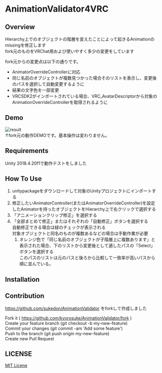 # AnimationValidator4VRC

## Overview
Hierarchy上でのオブジェクトの階層を変えたことによって起きるAnimationのmissingを修正します<br>
fork元のものをVRChat用および使いやすく多少の変更をしています

fork元からの変更点は以下の通りです。
* AnimatorOverrideControllerに対応
* 同じ名前のオブジェクトが複数見つかった場合そのリストを表示し、変更後のパスを選択して自動変更するように
* 結果の文字色を一部変更
* VRCSDK2がインポートされている場合、VRC_AvatarDescriptorから対象のAnimationOverrideControllerを取得されるように

## Demo
![result](https://github.com/kyorosuke/AnimationValidator/blob/feature/media/demo_1.gif)
<br>↑fork元の動作DEMOです。基本操作は変わりません。

## Requirements
Unity 2018.4.20f1で動作テストをしました

## How To Use
1. unitypackageをダウンロードして対象のUnityプロジェクトにインポートする
2. 修正したいAnimatorController(またはAnimatorOverrideController)を設定したAnimatorを持ったオブジェクトをHierarchy上で右クリックで選択する
3. 「アニメーションクリップ修正」を選択する
4. 「全部まとめて修正」またはそれぞれの「自動修正」ボタンを選択する<br>自動修正できる場合は緑のチェックが表示される<br>対象オブジェクトと同名のものが複数あるなどの場合は手動作業が必要
    1. オレンジ色で「同じ名前のオブジェクトが子階層上に複数あります」と表示された場合、下のリストから変更後として適したパスの「Select」ボタンを選択する<br>このパスのリストは元のパスと後ろから比較して一致率が高いパスから順に並んでいる。

## Installation


## Contribution
https://github.com/sukedon/AnimationValidator をforkして作成しました

Fork it ( https://github.com/kyorosuke/AnimationValidator/fork )  
Create your feature branch (git checkout -b my-new-feature)  
Commit your changes (git commit -am 'Add some feature')  
Push to the branch (git push origin my-new-feature)  
Create new Pull Request  


## LICENSE

[MIT Licene](https://github.com/gatosyocora/AnimationValidator/blob/master/LICENSE)
